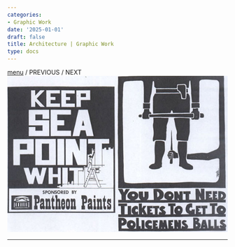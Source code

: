 ```yaml
---
categories:
- Graphic Work
date: '2025-01-01'
draft: false
title: Architecture | Graphic Work
type: docs
---
```


[menu](/graphic-work/graphic-work-john-burger/) / PREVIOUS / NEXT  ![07-pantheon-paints](/images/burger-saga/07-pantheon-paints.jpg)   
  
---